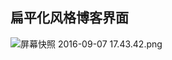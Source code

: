 ## 扁平化风格博客界面

![屏幕快照 2016-09-07 17.43.42.png](http://upload-images.jianshu.io/upload_images/1767852-e08d4cc6abd40791.png?imageMogr2/auto-orient/strip%7CimageView2/2/w/1240)